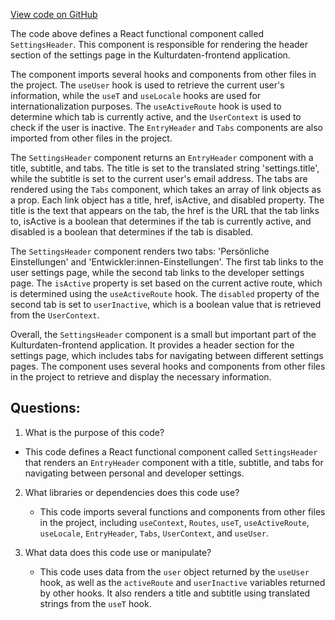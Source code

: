 [View code on GitHub](https://github.com/technologiestiftung/kulturdaten-frontend/blob/master/components/pages/user/SettingsHeader.tsx)

The code above defines a React functional component called `SettingsHeader`. This component is responsible for rendering the header section of the settings page in the Kulturdaten-frontend application. 

The component imports several hooks and components from other files in the project. The `useUser` hook is used to retrieve the current user's information, while the `useT` and `useLocale` hooks are used for internationalization purposes. The `useActiveRoute` hook is used to determine which tab is currently active, and the `UserContext` is used to check if the user is inactive. The `EntryHeader` and `Tabs` components are also imported from other files in the project.

The `SettingsHeader` component returns an `EntryHeader` component with a title, subtitle, and tabs. The title is set to the translated string 'settings.title', while the subtitle is set to the current user's email address. The tabs are rendered using the `Tabs` component, which takes an array of link objects as a prop. Each link object has a title, href, isActive, and disabled property. The title is the text that appears on the tab, the href is the URL that the tab links to, isActive is a boolean that determines if the tab is currently active, and disabled is a boolean that determines if the tab is disabled.

The `SettingsHeader` component renders two tabs: 'Persönliche Einstellungen' and 'Entwickler:innen-Einstellungen'. The first tab links to the user settings page, while the second tab links to the developer settings page. The `isActive` property is set based on the current active route, which is determined using the `useActiveRoute` hook. The `disabled` property of the second tab is set to `userInactive`, which is a boolean value that is retrieved from the `UserContext`.

Overall, the `SettingsHeader` component is a small but important part of the Kulturdaten-frontend application. It provides a header section for the settings page, which includes tabs for navigating between different settings pages. The component uses several hooks and components from other files in the project to retrieve and display the necessary information.
## Questions: 
 1. What is the purpose of this code?
   - This code defines a React functional component called `SettingsHeader` that renders an `EntryHeader` component with a title, subtitle, and tabs for navigating between personal and developer settings.

2. What libraries or dependencies does this code use?
   - This code imports several functions and components from other files in the project, including `useContext`, `Routes`, `useT`, `useActiveRoute`, `useLocale`, `EntryHeader`, `Tabs`, `UserContext`, and `useUser`.

3. What data does this code use or manipulate?
   - This code uses data from the `user` object returned by the `useUser` hook, as well as the `activeRoute` and `userInactive` variables returned by other hooks. It also renders a title and subtitle using translated strings from the `useT` hook.